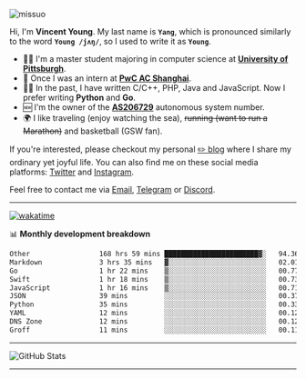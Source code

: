 <p align="left"> <img src="https://komarev.com/ghpvc/?username=missuo&label=Profile%20views&color=0e75b6&style=flat" alt="missuo" /> </p>


Hi, I'm **Vincent Young**. My last name is **`Yang`**, which is pronounced similarly to the word **`Young /jʌŋ/`**, so I used to write it as **`Young`**. 

-  👨‍🎓 I'm a master student majoring in computer science at [**University of Pittsburgh**](https://www.pitt.edu).
-  💼 Once I was an intern at **[PwC AC Shanghai](https://www.linkedin.com/company/pwc-ac-shanghai/)**.
-  👨‍💻 In the past, I have written C/C++, PHP, Java and JavaScript. Now I prefer writing **Python** and **Go**.
-  🆕 I'm the owner of the **[AS206729](https://bgp.tools/AS206729)** autonomous system number.
-  🌍 I like traveling (enjoy watching the sea), ~~running (want to run a Marathon)~~ and basketball (GSW fan).

If you're interested, please checkout my personal [✏️ blog](https://missuo.me/) where I share my ordinary yet joyful life. You can also find me on these social media platforms: [Twitter](https://twitter.com/m1ssuo) and [Instagram](https://www.instagram.com/m1ssuo).

Feel free to contact me via <a href="mailto:i@yyt.moe">Email</a>, [Telegram](https://t.me/missuo) or [Discord](https://discordapp.com/users/missuo#7448).

-------

[![wakatime](https://wakatime.com/badge/user/c13cd961-40ca-417a-afb6-1f9ea8ac295c.svg)](https://wakatime.com/@missuo)

📊 **Monthly development breakdown**
<!--START_SECTION:waka-->

```txt
Other                 168 hrs 59 mins ███████████████████████▓░   94.36 %
Markdown              3 hrs 35 mins   ▓░░░░░░░░░░░░░░░░░░░░░░░░   02.01 %
Go                    1 hr 22 mins    ▒░░░░░░░░░░░░░░░░░░░░░░░░   00.77 %
Swift                 1 hr 18 mins    ▒░░░░░░░░░░░░░░░░░░░░░░░░   00.73 %
JavaScript            1 hr 16 mins    ▒░░░░░░░░░░░░░░░░░░░░░░░░   00.71 %
JSON                  39 mins         ░░░░░░░░░░░░░░░░░░░░░░░░░   00.37 %
Python                35 mins         ░░░░░░░░░░░░░░░░░░░░░░░░░   00.33 %
YAML                  12 mins         ░░░░░░░░░░░░░░░░░░░░░░░░░   00.12 %
DNS Zone              12 mins         ░░░░░░░░░░░░░░░░░░░░░░░░░   00.12 %
Groff                 11 mins         ░░░░░░░░░░░░░░░░░░░░░░░░░   00.11 %
```

<!--END_SECTION:waka-->

-------

![GitHub Stats](https://github-readme-stats-opal-alpha-76.vercel.app/api?username=missuo&show_icons=true&theme=transparent)

-------

